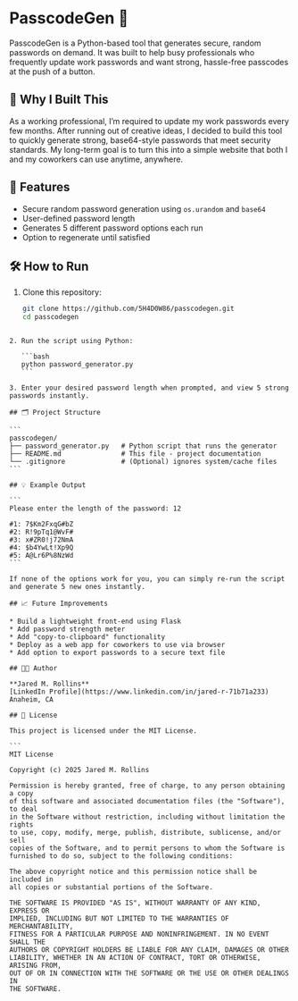 # PasscodeGen 🔐

PasscodeGen is a Python-based tool that generates secure, random passwords on demand. It was built to help busy professionals who frequently update work passwords and want strong, hassle-free passcodes at the push of a button.

## 🧠 Why I Built This

As a working professional, I’m required to update my work passwords every few months. After running out of creative ideas, I decided to build this tool to quickly generate strong, base64-style passwords that meet security standards. My long-term goal is to turn this into a simple website that both I and my coworkers can use anytime, anywhere.

## 🚀 Features

- Secure random password generation using `os.urandom` and `base64`
- User-defined password length
- Generates 5 different password options each run
- Option to regenerate until satisfied

## 🛠 How to Run

1. Clone this repository:
   ```bash
   git clone https://github.com/5H4D0W86/passcodegen.git
   cd passcodegen
````

2. Run the script using Python:

   ```bash
   python password_generator.py
   ```

3. Enter your desired password length when prompted, and view 5 strong passwords instantly.

## 🗂 Project Structure

```
passcodegen/
├── password_generator.py   # Python script that runs the generator
├── README.md               # This file - project documentation
└── .gitignore              # (Optional) ignores system/cache files
```

## 💡 Example Output

```
Please enter the length of the password: 12

#1: 7$Km2FxqG#bZ
#2: R!9pTq1@WvF#
#3: x#ZR0!j72NmA
#4: $b4YwLt!Xp9Q
#5: A@Lr6P%8NzWd
```

If none of the options work for you, you can simply re-run the script and generate 5 new ones instantly.

## 📈 Future Improvements

* Build a lightweight front-end using Flask
* Add password strength meter
* Add "copy-to-clipboard" functionality
* Deploy as a web app for coworkers to use via browser
* Add option to export passwords to a secure text file

## 👨‍💻 Author

**Jared M. Rollins**
[LinkedIn Profile](https://www.linkedin.com/in/jared-r-71b71a233)
Anaheim, CA

## 📄 License

This project is licensed under the MIT License.

```
MIT License

Copyright (c) 2025 Jared M. Rollins

Permission is hereby granted, free of charge, to any person obtaining a copy
of this software and associated documentation files (the "Software"), to deal
in the Software without restriction, including without limitation the rights
to use, copy, modify, merge, publish, distribute, sublicense, and/or sell
copies of the Software, and to permit persons to whom the Software is
furnished to do so, subject to the following conditions:

The above copyright notice and this permission notice shall be included in
all copies or substantial portions of the Software.

THE SOFTWARE IS PROVIDED "AS IS", WITHOUT WARRANTY OF ANY KIND, EXPRESS OR
IMPLIED, INCLUDING BUT NOT LIMITED TO THE WARRANTIES OF MERCHANTABILITY,
FITNESS FOR A PARTICULAR PURPOSE AND NONINFRINGEMENT. IN NO EVENT SHALL THE
AUTHORS OR COPYRIGHT HOLDERS BE LIABLE FOR ANY CLAIM, DAMAGES OR OTHER
LIABILITY, WHETHER IN AN ACTION OF CONTRACT, TORT OR OTHERWISE, ARISING FROM,
OUT OF OR IN CONNECTION WITH THE SOFTWARE OR THE USE OR OTHER DEALINGS IN
THE SOFTWARE.
